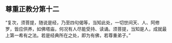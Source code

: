 ## 尊重正教分第十二
“复次，须菩提，随说是经，乃至四句偈等，当知此处，一切世间天、人、阿修罗，皆应供养，如佛塔庙，何况有人尽能受持、读诵。须菩提，当知是人，成就最上第一希有之法。若是经典所在之处，即为有佛，若尊重弟子。”

